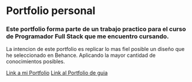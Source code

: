 <h1> Portfolio personal</h1>
<h3> Este portfolio forma parte de un trabajo practico para el curso de Programador Full Stack que me encuentro cursando.</h3>
<p>La intencion de este portfolio es replicar lo mas fiel posible un diseño que he seleccionado en Behance. Aplicando la mayor cantidad de conocimientos posibles.</p>
<a href="https://edgardo-del-real.github.io/Portfolio/">Link a mi Portfolio</a>
<a href="https://www.behance.net/gallery/159945141/Portfolio-Web-Design-UI">Link al Portfolio de guia</a>
